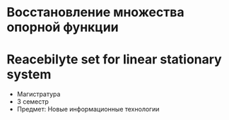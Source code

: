 # Восстановление множества опорной функции 
# Reacebilyte set for linear stationary system

* Магистратура
* 3 семестр
* Предмет: Новые информационные технологии
